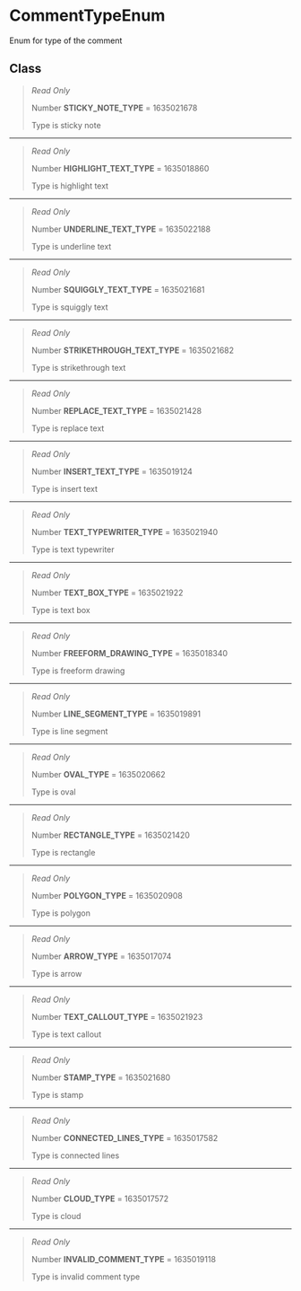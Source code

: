 # CommentTypeEnum
Enum for type of the comment

## Class
> *Read Only* 
> 
> Number **STICKY_NOTE_TYPE** = 1635021678
> 
> Type is sticky note
*** 
> *Read Only* 
> 
> Number **HIGHLIGHT_TEXT_TYPE** = 1635018860
> 
> Type is highlight text
*** 
> *Read Only* 
> 
> Number **UNDERLINE_TEXT_TYPE** = 1635022188
> 
> Type is underline text
*** 
> *Read Only* 
> 
> Number **SQUIGGLY_TEXT_TYPE** = 1635021681
> 
> Type is squiggly text
*** 
> *Read Only* 
> 
> Number **STRIKETHROUGH_TEXT_TYPE** = 1635021682
> 
> Type is strikethrough text
*** 
> *Read Only* 
> 
> Number **REPLACE_TEXT_TYPE** = 1635021428
> 
> Type is replace text
*** 
> *Read Only* 
> 
> Number **INSERT_TEXT_TYPE** = 1635019124
> 
> Type is insert text
*** 
> *Read Only* 
> 
> Number **TEXT_TYPEWRITER_TYPE** = 1635021940
> 
> Type is text typewriter
*** 
> *Read Only* 
> 
> Number **TEXT_BOX_TYPE** = 1635021922
> 
> Type is text box
*** 
> *Read Only* 
> 
> Number **FREEFORM_DRAWING_TYPE** = 1635018340
> 
> Type is freeform drawing
*** 
> *Read Only* 
> 
> Number **LINE_SEGMENT_TYPE** = 1635019891
> 
> Type is line segment
*** 
> *Read Only* 
> 
> Number **OVAL_TYPE** = 1635020662
> 
> Type is oval
*** 
> *Read Only* 
> 
> Number **RECTANGLE_TYPE** = 1635021420
> 
> Type is rectangle
*** 
> *Read Only* 
> 
> Number **POLYGON_TYPE** = 1635020908
> 
> Type is polygon
*** 
> *Read Only* 
> 
> Number **ARROW_TYPE** = 1635017074
> 
> Type is arrow
*** 
> *Read Only* 
> 
> Number **TEXT_CALLOUT_TYPE** = 1635021923
> 
> Type is text callout
*** 
> *Read Only* 
> 
> Number **STAMP_TYPE** = 1635021680
> 
> Type is stamp
*** 
> *Read Only* 
> 
> Number **CONNECTED_LINES_TYPE** = 1635017582
> 
> Type is connected lines
*** 
> *Read Only* 
> 
> Number **CLOUD_TYPE** = 1635017572
> 
> Type is cloud
*** 
> *Read Only* 
> 
> Number **INVALID_COMMENT_TYPE** = 1635019118
> 
> Type is invalid comment type

